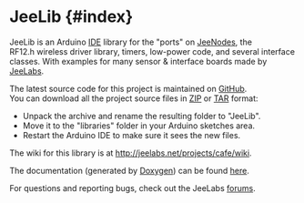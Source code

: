 JeeLib  {#index}
======

JeeLib is an Arduino [IDE][1] library for the "ports" on [JeeNodes][2], the  
RF12.h wireless driver library, timers, low-power code, and several interface  
classes. With examples for many sensor & interface boards made by [JeeLabs][3].

The latest source code for this project is maintained on [GitHub][6].  
You can download all the project source files in [ZIP][4] or [TAR][5] format:  

* Unpack the archive and rename the resulting folder to "JeeLib".
* Move it to the "libraries" folder in your Arduino sketches area.
* Restart the Arduino IDE to make sure it sees the new files.

The wiki for this library is at <http://jeelabs.net/projects/cafe/wiki>.

The documentation (generated by [Doxygen][7]) can be found [here][8].

For questions and reporting bugs, check out the JeeLabs [forums][9].

[1]: http://arduino.cc/en/
[2]: http://jeelabs.net/projects/hardware/wiki/JeeNode
[3]: http://jeelabs.org/
[4]: https://github.com/jcw/jeelib/zipball/master
[5]: https://github.com/jcw/jeelib/tarball/master
[6]: https://github.com/jcw/jeelib
[7]: http://www.stack.nl/~dimitri/doxygen/
[8]: http://jeelabs.net/pub/docs/jeelib/
[9]: http://forum.jeelabs.net/forum
